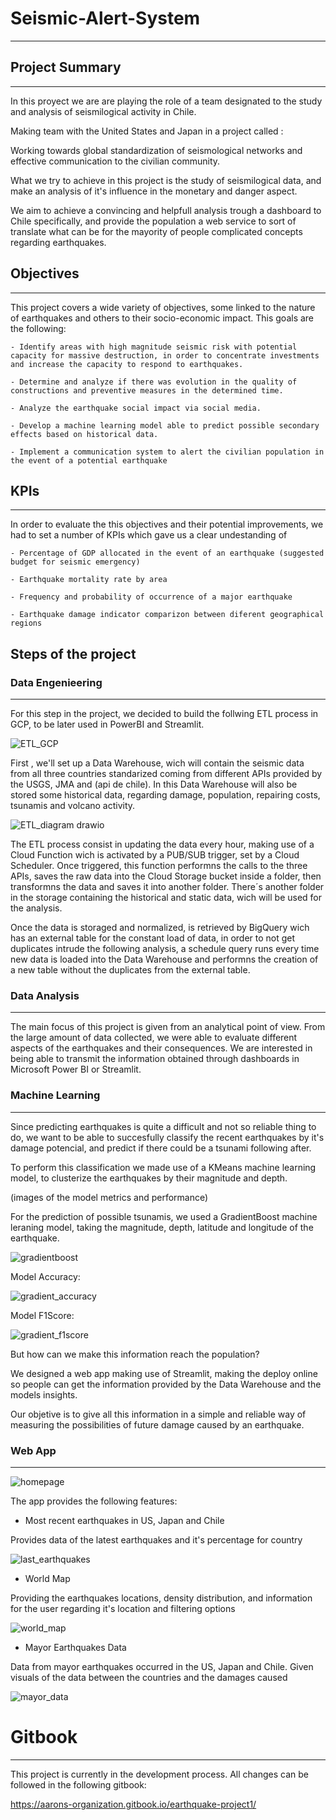 # Seismic-Alert-System

-----

## Project Summary

-----

In this proyect we are are playing the role of a team designated to the study and analysis of seismilogical activity in Chile.

Making team with the United States and Japan in a project called :

Working towards global standardization of seismological networks and effective communication to the civilian community.

What we try to achieve in this project is the study of seismilogical data, and make an analysis of it's influence in the monetary and danger aspect.

We aim to achieve a convincing and helpfull analysis trough a dashboard to Chile specifically, and provide the population a web service to sort of translate what can be for the mayority of people complicated concepts regarding earthquakes.


## Objectives

-----

This project covers a wide variety of objectives, some linked to the nature of earthquakes and others to their socio-economic impact. This goals are the following:

    - Identify areas with high magnitude seismic risk with potential capacity for massive destruction, in order to concentrate investments and increase the capacity to respond to earthquakes.

    - Determine and analyze if there was evolution in the quality of constructions and preventive measures in the determined time.

    - Analyze the earthquake social impact via social media.

    - Develop a machine learning model able to predict possible secondary effects based on historical data.

    - Implement a communication system to alert the civilian population in the event of a potential earthquake

## KPIs

-----

In order to evaluate the this objectives and their potential improvements, we had to set a number of KPIs which gave us a clear undestanding of 

    - Percentage of GDP allocated in the event of an earthquake (suggested budget for seismic emergency)

    - Earthquake mortality rate by area 

    - Frequency and probability of occurrence of a major earthquake

    - Earthquake damage indicator comparizon between diferent geographical regions  




## Steps of the project

### Data Engenieering

-----

For this step in the project, we decided to build the follwing ETL process in GCP, to be later used in PowerBI and Streamlit.

![ETL_GCP](https://user-images.githubusercontent.com/107011436/204930224-579ed636-4105-48c8-8693-a98310326156.png)

First , we'll set up a Data Warehouse, wich will contain the seismic data from all three countries standarized coming from different APIs provided by the USGS, JMA and (api de chile). In this Data Warehouse will also be stored some historical data, regarding damage, population, repairing costs, tsunamis and volcano activity.

![ETL_diagram drawio](https://user-images.githubusercontent.com/107011436/204930313-15103c5f-f0e4-4939-8fc2-7ba9b3e22e55.png)

The ETL process consist in updating the data every hour, making use of a Cloud Function wich is activated by a PUB/SUB trigger, set by a Cloud Scheduler.
Once triggered, this function performns the calls to the three APIs, saves the raw data into the Cloud Storage bucket inside a folder, then transformns the data and saves it into another folder. There´s another folder in the storage containing the historical and static data, wich will be used for the analysis.

Once the data is storaged and normalized, is retrieved by BigQuery wich has an external table for the constant load of data, in order to not get duplicates intrude the following analysis, a schedule query runs every time new data is loaded into the Data Warehouse and performns the creation of a new table without the duplicates from the external table.

### Data Analysis

-----

The main focus of this project is given from an analytical point of view. From the large amount of data collected, we were able to evaluate different aspects of the earthquakes and their consequences. We are interested in being able to transmit the information obtained through dashboards in Microsoft Power BI or Streamlit.


### Machine Learning

-----

Since predicting earthquakes is quite a difficult and not so reliable thing to do, we want to be able to succesfully classify the recent earthquakes by it's damage potencial, and predict if there could be a tsunami following after.

To perform this classification we made use of a KMeans machine learning model, to clusterize the earthquakes by their magnitude and depth.

(images of the model metrics and performance)

For the prediction of possible tsunamis, we used a GradientBoost machine leraning model, taking the magnitude, depth, latitude and longitude of the earthquake.

![gradientboost](https://user-images.githubusercontent.com/107011436/204930625-b15c6a96-0365-47b8-b093-2218e5fbea0e.png)

Model Accuracy:

![gradient_accuracy](https://user-images.githubusercontent.com/107011436/204930855-7a3afa73-67dd-4d9b-8989-3d0d61df93b7.png)

Model F1Score:

![gradient_f1score](https://user-images.githubusercontent.com/107011436/204930941-00c2a6f0-5e19-4a97-aeef-4392d94e17c4.png)

But how can we make this information reach the population?

We designed a web app making use of Streamlit, making the deploy online so people can get the information provided by the Data Warehouse and the models insights.

Our objetive is to give all this information in a simple and reliable way of measuring the possibilities of future damage caused by an earthquake.

### Web App

-----

![homepage](https://user-images.githubusercontent.com/107011436/206320058-dbdb8f40-c6c3-45a0-82b3-d76b5cb0401f.png)

The app provides the following features:

- Most recent earthquakes in US, Japan and Chile

Provides data of the latest earthquakes and it's percentage for country 

![last_earthquakes](https://user-images.githubusercontent.com/107011436/206320604-957568f0-893b-42d9-916b-f659dad19c4d.png)

- World Map

Providing the earthquakes locations, density distribution, and information for the user regarding it's location and filtering options

![world_map](https://user-images.githubusercontent.com/107011436/206321173-4ce7da9c-aba9-460e-8345-6047005aece9.png)

- Mayor Earthquakes Data

Data from mayor earthquakes occurred in the US, Japan and Chile. Given visuals of the data between the countries and the damages caused

![mayor_data](https://user-images.githubusercontent.com/107011436/206321654-73c3d450-3edb-4a2a-b684-53b664e72b54.png)


# Gitbook

-----

This project is currently in the development process. All changes can be followed in the following gitbook: 

https://aarons-organization.gitbook.io/earthquake-project1/
